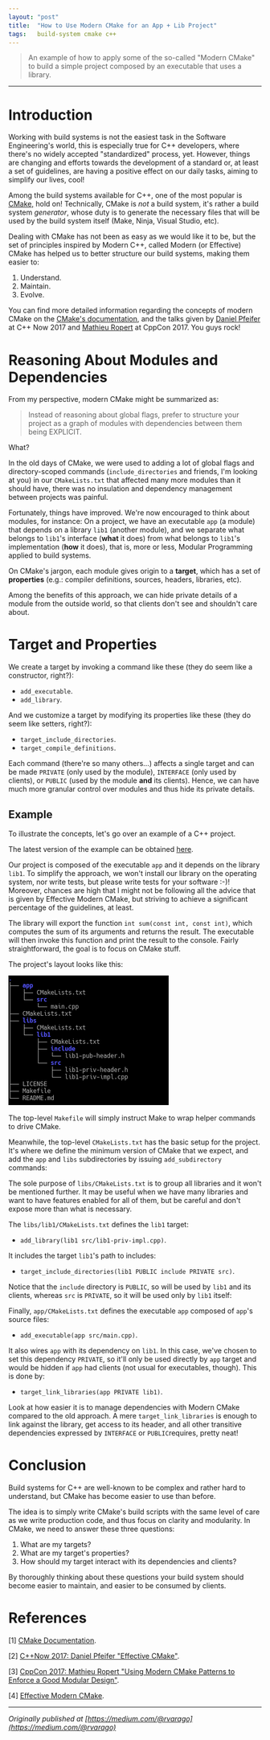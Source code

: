 ```yaml
---
layout: "post"
title:  "How to Use Modern CMake for an App + Lib Project"
tags:   build-system cmake c++
---
```


> An example of how to apply some of the so-called "Modern CMake" to build a simple project composed by an executable that uses a library.

* * *

# Introduction

Working with build systems is not the easiest task in the Software
Engineering's world, this is especially true for C++ developers, where there's no widely accepted "standardized" process, yet. However, things are changing and efforts towards the development of a standard or, at least a set of guidelines, are having a positive effect on our daily tasks, aiming to simplify our lives, cool!

Among the build systems available for C++, one of the most popular is [CMake,](https://cmake.org/) hold on! Technically, CMake is _not_ a build system, it's rather a build system _generator_, whose duty is to generate the necessary files that will be used by the build system itself (Make, Ninja, Visual Studio, etc).

Dealing with CMake has not been as easy as we would like it to be, but the set of principles inspired by Modern C++, called Modern (or Effective) CMake has helped us to better structure our build systems, making them easier to:

  1. Understand.
  2. Maintain.
  3. Evolve.

You can find more detailed information regarding the concepts of modern CMake on the [CMake's documentation](https://cmake.org/documentation/), and the talks given by [Daniel Pfeifer](https://www.youtube.com/watch?v=bsXLMQ6WgIk) at C++ Now
2017 and [Mathieu Ropert](https://www.youtube.com/watch?v=eC9-iRN2b04) at CppCon 2017. You guys rock!

# Reasoning About Modules and Dependencies

From my perspective, modern CMake might be summarized as:

> Instead of reasoning about global flags, prefer to structure your project as a graph of modules with dependencies between them being EXPLICIT.

What?

In the old days of CMake, we were used to adding a lot of global flags and directory-scoped commands (`include_directories` and friends, I'm looking at you) in our `CMakeLists.txt` that affected many more modules than it should have, there was no insulation and dependency management between projects was painful.

Fortunately, things have improved. We're now encouraged to think about modules, for instance: On a project, we have an executable `app` (a module)
that depends on a library `lib1` (another module), and we separate what belongs
to `lib1`'s interface (**what** it does) from what belongs to `lib1`'s implementation (**how** it does), that is, more or less, Modular Programming applied to build systems.

On CMake's jargon, each module gives origin to a **target**, which has a set of **properties** (e.g.: compiler definitions, sources, headers, libraries, etc).

Among the benefits of this approach, we can hide private details of a module from the outside world, so that clients don't see and shouldn't care about.

# Target and Properties

We create a target by invoking a command like these (they do seem like a constructor, right?):

  *  `add_executable`.
  *  `add_library`.

And we customize a target by modifying its properties like these (they do seem like setters, right?):

  *  `target_include_directories`.
  *  `target_compile_definitions`.

Each command (there're so many others…) affects a single target and can be made `PRIVATE` (only used by the module), `INTERFACE` (only used by clients), or `PUBLIC` (used by the module **and** its clients). Hence, we can have much more granular control over modules and thus hide its private details.

## Example

To illustrate the concepts, let's go over an example of a C++ project.

The latest version of the example can be obtained [here](https://github.com/rvarago/modern-cmake-appAndLib).

Our project is composed of the executable `app` and it depends on the library `lib1`. To simplify the approach, we won't install our library on the operating system, nor write tests, but please write tests for your software :-)! Moreover, chances are high that I might not be following all
the advice that is given by Effective Modern CMake, but striving to achieve a significant percentage of the guidelines, at least.

The library will export the function `int sum(const int, const int)`, which computes the sum of its arguments and returns the result. The
executable will then invoke this function and print the result to the console. Fairly straightforward, the goal is to focus on CMake stuff.

The project's layout looks like this:

![](/assets/img/2018-08-20-how-to-use-modern-cmake-for-an-app-p-lib-project_0.png)

The top-level `Makefile` will simply instruct Make to wrap helper commands to drive CMake.

Meanwhile, the top-level `CMakeLists.txt` has the basic setup for the project. It's where we define the minimum version of CMake that we expect, and add the `app` and `libs` subdirectories by issuing `add_subdirectory` commands:

<script src="https://gist.github.com/rvarago/9d054acd4eaddb7ec58e28165857cdf4.js"></script>

The sole purpose of `libs/CMakeLists.txt` is to group all libraries and it won't be mentioned further. It may be useful when we have many libraries and want to have features enabled for all of them, but be careful and don't expose more than what is necessary.

The `libs/lib1/CMakeLists.txt` defines the `lib1` target:

  *  `add_library(lib1 src/lib1-priv-impl.cpp)`.

It includes the target `lib1`'s path to includes:

  *  `target_include_directories(lib1 PUBLIC include PRIVATE src)`.

Notice that the `include` directory is `PUBLIC`, so will be used by `lib1` and its clients, whereas `src` is `PRIVATE`, so it will be used only by `lib1` itself:

<script src="https://gist.github.com/rvarago/5e2b60ab92939c61881e56d4dce65c2e.js"></script>

Finally, `app/CMakeLists.txt` defines the executable `app` composed of `app`'s source files:

  *  `add_executable(app src/main.cpp)`.

It also wires `app` with its dependency on `lib1`. In this case, we've chosen to set this dependency `PRIVATE`, so it'll only be used directly by `app` target and would be hidden if `app` had clients (not usual for executables, though). This is done by:

  *  `target_link_libraries(app PRIVATE lib1)`.

<script src="https://gist.github.com/rvarago/156c5b4cdb3816eabb3755633f821d87.js"></script>

Look at how easier it is to manage dependencies with Modern CMake compared to the old approach. A mere `target_link_libraries` is enough to link against the library, get access to its header, and all other transitive dependencies expressed by `INTERFACE` or `PUBLIC`requires, pretty neat!

# Conclusion

Build systems for C++ are well-known to be complex and rather hard to understand, but CMake has become easier to use than before.

The idea is to simply write CMake's build scripts with the same level of care as we write production code, and thus focus on clarity and modularity. In CMake, we need to answer these three questions:

  1. What are my targets?
  2. What are my target's properties?
  3. How should my target interact with its dependencies and clients?

By thoroughly thinking about these questions your build system should become easier to maintain, and easier to be consumed by clients.

# References

[1] [CMake Documentation](https://cmake.org/documentation/).

[2] [C++Now 2017: Daniel Pfeifer "Effective CMake"](https://www.youtube.com/watch?v=bsXLMQ6WgIk).

[3] [CppCon 2017: Mathieu Ropert "Using Modern CMake Patterns to Enforce a Good Modular Design"](https://www.youtube.com/watch?v=eC9-iRN2b04).

[4] [Effective Modern CMake](https://gist.github.com/mbinna/c61dbb39bca0e4fb7d1f73b0d66a4fd1).

***
*Originally published at [https://medium.com/@rvarago](https://medium.com/@rvarago)*
